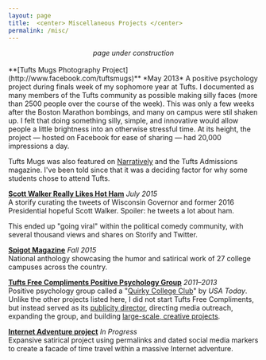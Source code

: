 ```yaml
---
layout: page
title:  <center> Miscellaneous Projects </center>
permalink: /misc/
---
```


<center><i>page under construction</i></center>  
<br>
**[Tufts Mugs Photography Project](http://www.facebook.com/tuftsmugs)**  *May 2013*   
  A positive psychology project during finals week of my sophomore year at Tufts. I documented as many members of the Tufts community as possible making silly faces (more than 2500 people over the course of the week). This was only a few weeks after the Boston Marathon bombings, and many on campus were stil shaken up. I felt that doing something silly, simple, and innovative would allow people a little brightness into an otherwise stressful time. At its height, the project — hosted on Facebook for ease of sharing — had 20,000 impressions a day.

  Tufts Mugs was also featured on [Narratively](http://narrative.ly/stories/wipe-that-final-off-your-face/) and the Tufts Admissions magazine. I've been told since that it was a deciding factor for why some students chose to attend Tufts.  

**[Scott Walker Really Likes Hot Ham](https://storify.com/GrahamStarr/scott-walker-really-likes-hot-ham)**  *July 2015*  
  A storify curating the tweets of Wisconsin Governor and former 2016 Presidential hopeful Scott Walker. Spoiler: he tweets a lot about ham.

  This ended up "going viral" within the political comedy community, with several thousand views and shares on Storify and Twitter.  
  
**[Spigot Magazine](http://www.spigotmag.com/)**  *Fall 2015*  
  National anthology showcasing the humor and satirical work of 27 college campuses across the country.  
   
**[Tufts Free Compliments Positive Psychology Group](https://www.facebook.com/tuftsfreecompliments/)**  *2011–2013*  
  Positive psychology group called a "[Quirky College Club](http://college.usatoday.com/2012/11/19/6-quirky-college-clubs/)" by *USA Today*. Unlike the other projects listed here, I did not start Tufts Free Compliments, but instead served as its [publicity director](http://tuftsdaily.com/news/2012/11/30/tufts-free-compliments-helps-promote-positive-psychology-on-facebook/), directing media outreach, expanding the group, and building [large-scale, creative projects](http://i.imgur.com/TrAS0BO.jpg).  
  
**[Internet Adventure project](http://portfolio.gstarr.me/)**   *In Progress*  
  Expansive satirical project using permalinks and dated social media markers to create a facade of time travel within a massive Internet adventure.  
